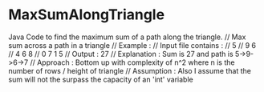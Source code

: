 # MaxSumAlongTriangle
Java Code to find the maximum sum of a path along the triangle. 
// Max sum across a path in a triangle
// Example :
// Input file contains :
//     5
//    9 6
//   4 6 8
//  0 7 1 5
// Output : 27
// Explanation : Sum is 27 and path is 5->9->6->7
// Approach : Bottom up with complexity of n^2 where n is the number of rows / height of triangle
// Assumption : Also I assume that the sum will not the surpass the capacity of an 'int' variable
